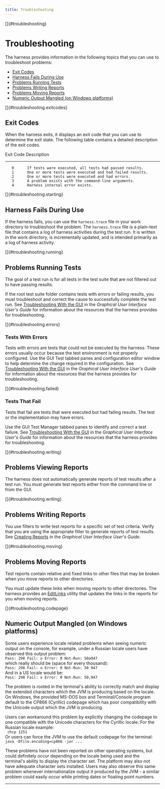 ```yaml
---
title: Troubleshooting
---
```


[]{#troubleshooting}

# Troubleshooting

The harness provides information in the following topics that you can use to troubleshoot problems:

-   [Exit Codes](#troubleshooting.exitcodes)
-   [Harness Fails During Use](#troubleshooting.starting)
-   [Problems Running Tests](#troubleshooting.running)
-   [Problems Writing Reports](#troubleshooting.writing)
-   [Problems Moving Reports](#troubleshooting.moving)
-   [Numeric Output Mangled (on Windows platforms)](#troubleshooting.codepage)

[]{#troubleshooting.exitcodes}

## Exit Codes

When the harness exits, it displays an exit code that you can use to determine the exit state. The
following table contains a detailed description of the exit codes.

   Exit Code  Description
  ----------- ---------------------------------------------------------
       0      If tests were executed, all tests had passed results.
       1      One or more tests were executed and had failed results.
       2      One or more tests were executed and had errors.
       3      A problem exists with the command-line arguments.
       4      Harness internal error exists.

[]{#troubleshooting.starting}

## Harness Fails During Use

If the harness fails, you can use the `harness.trace` file in your work directory to troubleshoot
the problem. The `harness.trace` file is a plain-text file that contains a log of harness activities
during the test run. It is written in the work directory, is incrementally updated, and is intended
primarily as a log of harness activity.

[]{#troubleshooting.running}

## Problems Running Tests

The goal of a test run is for all tests in the test suite that are not filtered out to have passing
results.

If the root test suite folder contains tests with errors or failing results, you must troubleshoot
and correct the cause to successfully complete the test run. See [Troubleshooting With the
GUI](../run/troubleshooting.html) in the *Graphical User Interface User\'s Guide* for information
about the resources that the harness provides for troubleshooting.

[]{#troubleshooting.errors}

### Tests With Errors

Tests with errors are tests that could not be executed by the harness. These errors usually occur
because the test environment is not properly configured. Use the GUI Test tabbed panes and
configuration editor window to help determine the change required in the configuration. See
[Troubleshooting With the GUI](../run/troubleshooting.html) in the *Graphical User Interface User\'s
Guide* for information about the resources that the harness provides for troubleshooting.

[]{#troubleshooting.failed}

### Tests That Fail

Tests that fail are tests that were executed but had failing results. The test or the implementation
may have errors.

Use the GUI Test Manager tabbed panes to identify and correct a test failure. See [Troubleshooting
With the GUI](../run/troubleshooting.html) in the *Graphical User Interface User\'s Guide* for
information about the resources that the harness provides for troubleshooting.

[]{#troubleshooting.writing}

## Problems Viewing Reports

The harness does not automatically generate reports of test results after a test run. You must
generate test reports either from the command line or from the GUI.

[]{#troubleshooting.writing}

## Problems Writing Reports

You use filters to write test reports for a specific set of test criteria. Verify that you are using
the appropriate filter to generate reports of test results. See [Creating
Reports](../report/newReports.html) in the *Graphical User Interface User\'s Guide*.

[]{#troubleshooting.moving}

## Problems Moving Reports

Test reports contain relative and fixed links to other files that may be broken when you move
reports to other directories.

You must update these links when moving reports to other directories. The harness provides an
[EditLinks](moveReports.html) utility that updates the links in the reports for you when moving
reports.

[]{#troubleshooting.codepage}

## Numeric Output Mangled (on Windows platforms)

Some users experience locale related problems when seeing numeric output on the console, for
example, under a Russian locale users have observed this output problem:\
`Pass: 298 Fail: o Error: 0 Not-Run: 50a947`\
which really should be (space for every thousand):\
`Pass: 298 Fail: o Error: 0 Not-Run: 50 947`\
And in a US locale would be:\
`Pass: 298 Fail: o Error: 0 Not-Run: 50,947`

The problem is rooted in the terminal\'s ability to correctly match and display the extended
characters which the JVM is producing based on the locale. On Windows, the provided MS-DOS box and
Terminal/Console program default to the CP866 (Cyrillic) codepage which has poor compatibility with
the Unicode output which the JVM is producing.

Users can workaround this problem by explicitly changing the codepage to one compatible with the
Unicode characters for the Cyrillic locale. For the Russian locale example:\
` chcp 1251`\
Or users can force the JVM to use the default codepage for the terminal:\
`java -Dfile.encoding=cp866 -jar ... `

These problems have not been reported on other operating systems, but could definitely occur
depending on the locale being used and the terminal\'s ability to display the character set. The
platform may also not have adequate character sets installed. Users may also observe this same
problem whenever internationalize output it produced by the JVM - a similar problem could easily
occur while printing dates or floating point numbers.

----------------------------------------------------------------------------------------------------


